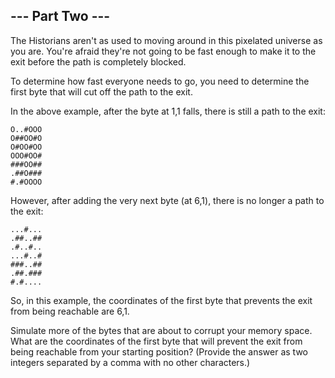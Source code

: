 ## --- Part Two ---
The Historians aren't as used to moving around in this pixelated universe as you are. You're afraid they're not going to be fast enough to make it to the exit before the path is completely blocked.

To determine how fast everyone needs to go, you need to determine the first byte that will cut off the path to the exit.

In the above example, after the byte at 1,1 falls, there is still a path to the exit:

```
O..#OOO  
O##OO#O  
O#OO#OO  
OOO#OO#  
###OO##  
.##O###  
#.#OOOO  
```

However, after adding the very next byte (at 6,1), there is no longer a path to the exit:

```
...#...  
.##..##  
.#..#..  
...#..#  
###..##  
.##.###  
#.#....  
```

So, in this example, the coordinates of the first byte that prevents the exit from being reachable are 6,1.

Simulate more of the bytes that are about to corrupt your memory space. What are the coordinates of the first byte that will prevent the exit from being reachable from your starting position? (Provide the answer as two integers separated by a comma with no other characters.)
